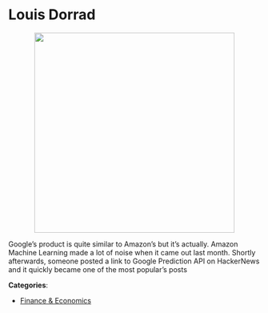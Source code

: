 # Louis Dorrad
<p align="center">
    <img width="400" src="https://raw.githubusercontent.com/apis-list/apis-list/apis/louis-dorrad/logo_256x256.png" />
</p>

Google’s product is quite similar to Amazon’s but it’s actually. Amazon Machine Learning&nbsp;made a lot of noise when it came out&nbsp;last month.  Shortly afterwards, someone posted a link to Google Prediction API&nbsp;on HackerNews and it quickly became one of the most popular’s posts



**Categories**:
- [Finance & Economics](https://github.com/apis-list/apis-list#finance-and-economics)



